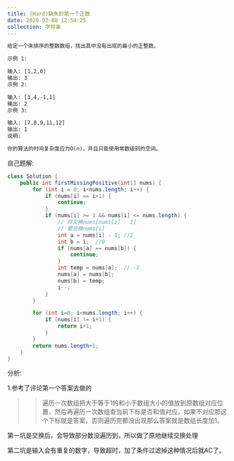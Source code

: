 ```yaml
---
title: (Hard)缺失的第一个正数
date: 2020-02-08 12:54:25
collection: 字符串
---
```


```txt
给定一个未排序的整数数组，找出其中没有出现的最小的正整数。

示例 1:

输入: [1,2,0]
输出: 3
示例 2:

输入: [3,4,-1,1]
输出: 2
示例 3:

输入: [7,8,9,11,12]
输出: 1
说明:

你的算法的时间复杂度应为O(n)，并且只能使用常数级别的空间。
```

自己题解:

```java
class Solution {
    public int firstMissingPositive(int[] nums) {
        for (int i = 0; i<nums.length; i++) {
            if (nums[i] == i+1) {
                continue;
            }
            if (nums[i] >= 1 && nums[i] <= nums.length) {
                // 将交换nums[nums[i] - 1]
                // 要交换nums[i]
                int a = nums[i] - 1; //2
                int b = i;  //0
                if (nums[a] == nums[b]) {
                    continue;
                }
                int temp = nums[a];  // -1
                nums[a] = nums[b];
                nums[b] = temp;
                i--;
            }
        }

        for (int i=0; i<nums.length; i++) {
            if (nums[i] != i+1) {
                return i+1;
            }
        }
        return nums.length+1;
    }
}
```

分析:

1.参考了评论第一个答案去做的

>>遍历一次数组把大于等于1的和小于数组大小的值放到原数组对应位置，然后再遍历一次数组查当前下标是否和值对应，如果不对应那这个下标就是答案，否则遍历完都没出现那么答案就是数组长度加1。

第一坑是交换后，会导致部分数没遍历到，所以做了原地继续交换处理

第二坑是输入会有重复的数字，导致超时，加了条件过滤掉这种情况后就AC了。